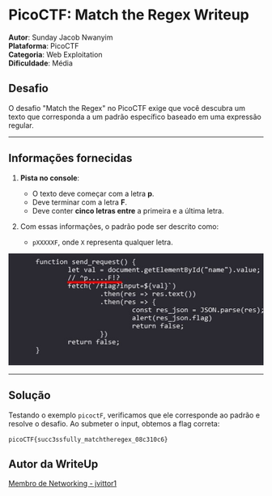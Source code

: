 # PicoCTF: Match the Regex Writeup

**Autor**: Sunday Jacob Nwanyim \
**Plataforma**: PicoCTF\
**Categoria**: Web Exploitation\
**Dificuldade**: Média

## Desafio

O desafio "Match the Regex" no PicoCTF exige que você descubra um texto que corresponda a um padrão específico baseado em uma expressão regular.

---

## Informações fornecidas

1. **Pista no console**:

   - O texto deve começar com a letra **p**.
   - Deve terminar com a letra **F**.
   - Deve conter **cinco letras entre** a primeira e a última letra.

2. Com essas informações, o padrão pode ser descrito como:

   - `pXXXXXF`, onde `X` representa qualquer letra.

![Imagem 1: Console do navegador](./assets/img1.jpg)

---

## Solução

Testando o exemplo `picoctF`, verificamos que ele corresponde ao padrão e resolve o desafio. Ao submeter o input, obtemos a flag correta:

```
picoCTF{succ3ssfully_matchtheregex_08c310c6}
```

## Autor da WriteUp

[Membro de Networking - jvittor1](https://github.com/jvittor1)
